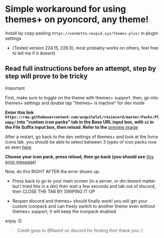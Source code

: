 # Simple workaround for using themes+ on pyoncord, any theme!

Install by copy pasting ```https://vendetta.nexpid.xyz/themes-plus/``` in plugin settings
- (Tested version 224.15, 226.10, most probably works on others, feel free to tell me if it doesnt)

## Read full instructions before an attempt, step by step will prove to be tricky
   > [!IMPORTANT]
> First, make sure to toggle on the theme with themes+ support. then, go into themes+ settings and double tap "themes+ is inactive" for dev mode
>
**Enter this link ```https://raw.githubusercontent.com/acquitelol/rosiecord/master/Packs/Plumpy/``` into "custom icon packs" tab in the Base URL input box, with ```x2``` in the File Suffix input box, then reload. Refer to the**
 [preview image](https://github.com/rennpy/pyonthemesplusfix/assets/158360149/d3feeef1-4b6c-43a2-a161-dddbe1cb24f9)

 
 
 
 
After a restart, go back to the dev settings of themes+ and look at the force icons tab. you should be able to select between 3 types of icon packs now as seen 
 [here](https://github.com/rennpy/pyonthemesplusfix/assets/158360149/6622e96d-b25b-43d5-bcce-77afc68798c3). 
 
 **Choose your icon pack, press reload, then go back (you should see** [this error message](https://github.com/rennpy/pyonthemesplusfix/assets/158360149/8bb42f45-568c-4b56-9c96-54840a924d51))

Now, do this RIGHT AFTER the error shows up.
- Press back to go to your main screen (in a server, or dm doesnt matter but I tried this in a dm) then wait a few seconds and tab out of discord, then CLOSE THE TAB BY SWIPING IT UP

 - Reopen discord and themes+ should finally work! you will get your custom iconpack and can freely switch to another theme even without themes+ support, it will keep the iconpack enabled 

enjoy :D

> Credit goes to @Rairof on discord for finding this! thank you :)
